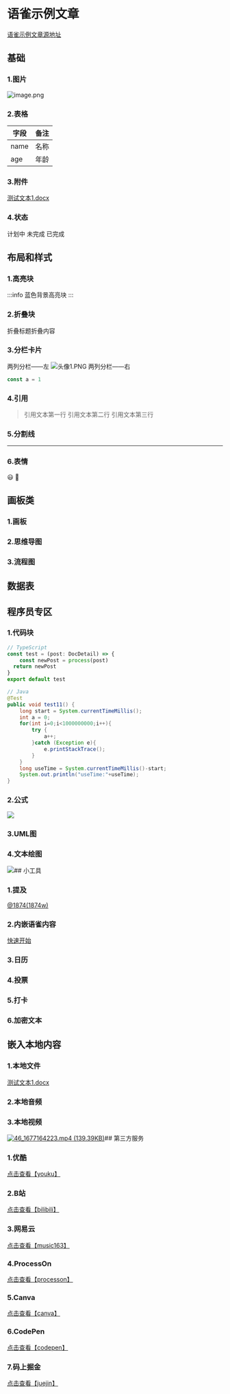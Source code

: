 # 语雀示例文章
[语雀示例文章源地址](https://www.yuque.com/1874w/elog-docs/yuque-example)
## 基础
### 1.图片
![image.png](https://blogimagesrep-1257180516.cos.ap-guangzhou.myqcloud.com/elog-docs-images/c6a235cd116809970cb63b45902b56b7.png)
### 2.表格
| 字段 | 备注 |
| --- | --- |
| name | 名称 |
| age | 年龄 |

### 3.附件
[测试文本1.docx](https://www.yuque.com/attachments/yuque/0/2023/docx/417081/1682313230716-53b82e84-4ed2-43b1-b543-a6c779ebe570.docx?_lake_card=%7B%22src%22%3A%22https%3A%2F%2Fwww.yuque.com%2Fattachments%2Fyuque%2F0%2F2023%2Fdocx%2F417081%2F1682313230716-53b82e84-4ed2-43b1-b543-a6c779ebe570.docx%22%2C%22name%22%3A%22%E6%B5%8B%E8%AF%95%E6%96%87%E6%9C%AC1.docx%22%2C%22size%22%3A10060%2C%22ext%22%3A%22docx%22%2C%22source%22%3A%22%22%2C%22status%22%3A%22done%22%2C%22download%22%3Atrue%2C%22taskId%22%3A%22u24ca3c10-e87b-4a0d-8dca-76a86e87504%22%2C%22taskType%22%3A%22transfer%22%2C%22type%22%3A%22application%2Fvnd.openxmlformats-officedocument.wordprocessingml.document%22%2C%22mode%22%3A%22title%22%2C%22id%22%3A%22ob2DF%22%2C%22card%22%3A%22file%22%7D)
### 4.状态
计划中
未完成
已完成
## 布局和样式
### 1.高亮块
:::info
蓝色背景高亮块
:::
### 2.折叠块
折叠标题折叠内容
### 3.分栏卡片
两列分栏——左
![头像1.PNG](https://blogimagesrep-1257180516.cos.ap-guangzhou.myqcloud.com/elog-docs-images/42a95a0deca5135cabd143204811221c.png)
两列分栏——右
```typescript
const a = 1
```

### 4.引用
> 引用文本第一行
> 引用文本第二行
> 引用文本第三行

### 5.分割线

---

### 6.表情
😃 🤪
## 画板类
### 1.画板
### 2.思维导图
### 3.流程图
## 数据表
## 程序员专区
### 1.代码块
```typescript
// TypeScript
const test = (post: DocDetail) => {
	const newPost = process(post)
  return newPost
}
export default test
```
```java
// Java
@Test
public void test11() {
    long start = System.currentTimeMillis();
    int a = 0;
    for(int i=0;i<1000000000;i++){
        try {
            a++;
        }catch (Exception e){
            e.printStackTrace();
        }
    }
    long useTime = System.currentTimeMillis()-start;
    System.out.println("useTime:"+useTime);
}
```
### 2.公式
![](https://blogimagesrep-1257180516.cos.ap-guangzhou.myqcloud.com/elog-docs-images/2e1043ff9c7ac77ffa261d6241417f1e.svg)
### 3.UML图
### 4.文本绘图
![](https://blogimagesrep-1257180516.cos.ap-guangzhou.myqcloud.com/elog-docs-images/5d3a6a548d3cbb37ad0a31ca7fc3d1d6.svg)## 小工具
### 1.提及
[@1874(1874w)](/1874w)
### 2.内嵌语雀内容
[快速开始](https://www.yuque.com/1874w/elog-docs/start?view=doc_embed)
### 3.日历
### 4.投票
### 5.打卡
### 6.加密文本
## 嵌入本地内容
### 1.本地文件
[测试文本1.docx](https://www.yuque.com/attachments/yuque/0/2023/docx/417081/1682314054798-ed371f99-e207-4386-a763-c3f9926f2511.docx)
### 2.本地音频
### 3.本地视频
[![46_1677164223.mp4 (139.39KB)](https://gw.alipayobjects.com/mdn/prod_resou/afts/img/A*NNs6TKOR3isAAAAAAAAAAABkARQnAQ)]()## 第三方服务
### 1.优酷
[点击查看【youku】](https://player.youku.com/embed/XNDc1NDU1MTQwOA==)
### 2.B站
[点击查看【bilibili】](https://player.bilibili.com/player.html?aid=55895675)
### 3.网易云
[点击查看【music163】](https://music.163.com/outchain/player?type=2&id=1420830402&auto=0&height=66)
### 4.ProcessOn
[点击查看【processon】](https://www.processon.com/embed/5d006c43e4b071ad5a206ed2)
### 5.Canva
[点击查看【canva】](https://www.canva.cn/design/DAFbZ8rE5T4/view?embed)
### 6.CodePen
[点击查看【codepen】](https://codepen.io/afc163-1472555193/embed/oNXqWGP)
### 7.码上掘金
[点击查看【juejin】](https://code.juejin.cn/pen/7111233570496053255?embed=true)
